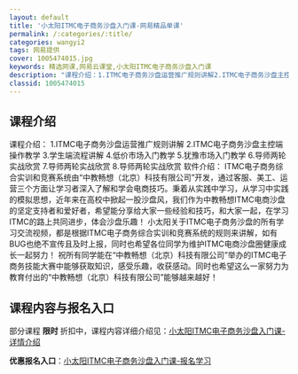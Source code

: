 ```yaml
---
layout: default
title: '小太阳ITMC电子商务沙盘入门课-网易精品单课'
permalink: /:categories/:title/
categories: wangyi2
tags: 网易提供
cover: 1005474015.jpg
keywords: 精选网课,网易云课堂,小太阳ITMC电子商务沙盘入门课
description: "课程介绍：1.ITMC电子商务沙盘运营推广规则讲解2.ITMC电子商务沙盘主控端操作教学3.学生端流程讲解4.低价市场入门教学5.犹豫市场入门教学6.导师两轮实战欣赏7.导师两轮实战欣赏8."
classid: 1005474015
---
```


## 课程介绍

课程介绍：
1.ITMC电子商务沙盘运营推广规则讲解
2.ITMC电子商务沙盘主控端操作教学
3.学生端流程讲解
4.低价市场入门教学
5.犹豫市场入门教学
6.导师两轮实战欣赏
7.导师两轮实战欣赏
8.导师两轮实战欣赏
软件介绍：
     ITMC电子商务综合实训和竞赛系统由“中教畅想（北京）科技有限公司”开发，通过客服、美工、运营三个方面让学习者深入了解和学会电商技巧。秉着从实践中学习，从学习中实践的模拟思想，近年来在高校中掀起一股沙盘风，我们作为中教畅想ITMC电商沙盘的坚定支持者和爱好者，希望能分享给大家一些经验和技巧，和大家一起，在学习ITMC的路上共同进步，体会沙盘乐趣！
       小太阳关于ITMC电子商务沙盘的所有学习交流视频，都是根据ITMC电子商务综合实训和竞赛系统的规则来讲解，如有BUG也绝不宣传且及时上报，同时也希望各位同学为维护ITMC电商沙盘圈健康成长一起努力！
        祝所有同学能在“中教畅想（北京）科技有限公司”举办的ITMC电子商务技能大赛中能够获取知识，感受乐趣，收获感动。同时也希望这么一家努力为教育付出的“中教畅想（北京）科技有限公司”能够越来越好！

## 课程内容与报名入口

部分课程 **限时** 折扣中，课程内容详细介绍见：[小太阳ITMC电子商务沙盘入门课-详情介绍](https://study.163.com/course/introduction/1005474015.htm?share=1&shareId=1025206652&utm_campaign=share&utm_medium=iphoneShare&utm_source=&utm_u=1025206652)

**优惠报名入口**：[小太阳ITMC电子商务沙盘入门课-报名学习](https://study.163.com/course/introduction/1005474015.htm?share=1&shareId=1025206652&utm_campaign=share&utm_medium=iphoneShare&utm_source=&utm_u=1025206652)

